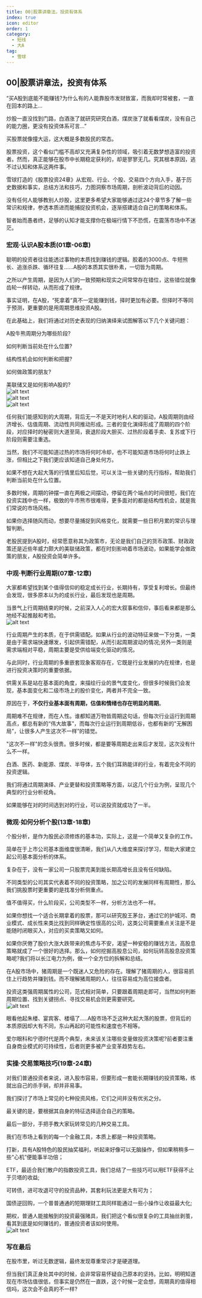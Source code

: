 ```yaml
---  
title: 00|股票讲章法，投资有体系  
index: true  
icon: editor  
order: 1  
category:  
  - 短线  
  - 大A  
tag:  
  - 雪球  
---  
```

  
## 00|股票讲章法，投资有体系  
  
“买A股到底能不能赚钱?为什么有的人能靠股市发财致富，而我却时常被套，一直在回本的路上…  
  
炒股一直没找到门路，白酒涨了就研究研究白酒，煤炭涨了就看看煤炭，没有自己的能力圈，更没有投资体系可言…”  
  
买股票就像撞大运，这大概是多数股民的常态。  
  
股票投资，这个看似门槛不高却又充满复杂性的领域，吸引着无数梦想造富的投资者。然而，真正能够在股市中长期稳定获利的，却是寥寥无几。究其根本原因，逃不过认知和体系这两件事。  
  
雪球打造的《股票投资24章》从宏观、行业、个股、交易四个方向入手，基于历史数据和事实，总结方法和技巧，力图洞察市场周期，剖析波动背后的动因。  
  
没有任何人能够教别人炒股，这里更多希望大家能够通过这24个章节多了解一些常识和规律，参透本质进而能捕捉投资机会，逐渐搭建适合自己的策略和体系。  
  
智者始而愚者终，足够的认知才能支撑你在极端行情下不恐慌，在震荡市场中不迷茫。  
  
### 宏观·认识A股本质(01章-06章)  
  
聪明的投资者往往能透过事物的本质找到赚钱的逻辑。胶着的3000点、牛短熊长、追涨杀跌、循环往复......A股的本质其实很朴素，一切皆为周期。  
  
之所以产生周期，是因为人们的一致预期和现实之间常常存在错位，这些错位就像齿轮一样转动，从而形成了规律。  
  
事实证明，在A股，“死拿着“真不一定能赚到钱，择时更加有必要。但择时不等同于预测，更重要的是用周期思维投资A股。  
  
在此基础上，我们将通过对历史表现的归纳演绎来试图解答以下几个关键问题：  
  
A股牛熊周期分为哪些阶段?  
  
如何判断当前处在什么位置?  
  
结构性机会如何判断和把握?  
  
如何做政策的朋友?  
  
美联储又是如何影响A股的?  
![alt text](image.png)  
![alt text](image-1.png)  
![alt text](image-2.png)  
  
任何我们能感知到的大周期，背后无一不是天时地利人和的驱动，A股周期则由经济增长、估值周期、流动性共同推动形成。三者的变化演绎形成了周期的四个阶段，对应择时的秘密则大道至简，衰退阶段大胆买、过热阶段着手卖、复苏或下行阶段则需要注重选。  
  
当然，我们不可能知道过热的市场将何时冷却，也不可能知道市场将何时止跌上涨，但相比之下我们更应该知道自己身处何方。  
  
如果不想在大起大落的行情里后知后觉，可以关注一些关键的先行指标，帮助我们判断当前处在什么位置。  
  
多数时候，周期的钟摆一直在两极之间摆动，停留在两个端点的时间很短，我们在投资实践中也一样，极致的牛市熊市很难得，更多面对的都是结构性机会，就是我们常说的市场风格。  
  
如果你选择随风而动，想要尽量捕捉到风格变化，就需要一些日积月累的常识与理智判断。  
  
老股民提到A股时，经常愿意称其为政策市，无论是我们自己的货币政策、财政政策还是近些年威力颇大的美联储政策，都在时刻影响着市场波动，如果能学会做政策的朋友，A股投资会简单许多。  
  
### 中观·判断行业周期(07章-12章)  
  
大家都希望找到某个值得信仰的稳定成长行业，长期持有，享受复利增长。但最终会发现，很多原本以为的成长行业，最后发现也是周期。  
  
当景气上行周期结束的时候，之前深入人心的宏大叙事和信仰，事后看来都是那么地经不起推敲和考验。  
![alt text](image-3.png)  
  
行业周期产生的本质，在于供需错配。如果从行业的波动特征来做一下分类，一类是由于需求端快速爆发，引起供需错配，从而引起周期波动的情况;另外一类则是需求端相对平稳，周期主要是受供给端变化驱动的情况。  
  
与此同时，行业周期的多重嵌套现象客观存在，它既是行业发展的内在规律，也是进行投资决策时的重要依据。  
  
供需关系是站在基本面的角度，来描绘行业的景气度变化，但很多时候我们会发现，基本面变化和二级市场上的股价变化，两者并不完全一致。  
  
原因在于，**不仅行业基本面有周期，估值和情绪也存在明显的周期**。  
  
周期难不在规律，而在人性。谁都知道万物皆周期这句话，但每次行业运行到周期高点，都总有新的“伟大故事”，而每次行业运行到周期低谷，也都有新的"无解困局”，让很多人产生这次不一样”的错觉。  
  
"这次不一样"的念头很贵。很多时候，都是要等周期走出来后才发现，这次没有什么不一样。  
  
白酒、医药、新能源、煤炭、半导体，五个我们耳熟能详的行业，有着完全不同的投资逻辑。  
  
我们将通过周期演绎、产业更替和投资策略等方面，以这几个行业为例，呈现几个典型的行业分析视角。  
  
如果能够在对的时间选到对的行业，可以说投资就成功了一半。  
  
### 微观·如何分析个股(13章-18章)  
  
个股分析，是作为股民必须修炼的基本功，实际上，这是一个简单又复杂的工作。  
  
简单在于上市公司基本面维度很清晰，我们从八大维度来探讨学习，帮助大家建立起公司基本面分析的体系。  
  
复杂在于，没有一家公司一只股票完美到能长期高增长且没有任何缺陷。  
  
不同类型的公司其实代表着不同的投资策略，加之公司的发展同样有周期性，那么我们挑股票时更重要的是找准分析侧重点。  
  
值不值得买，什么阶段买，公司类型不一样，分析方法也不一样。  
  
如果你想找一个适合长期拿着的股票，那可以研究股王茅台，通过它的护城河、商业模式、成长性来类比找到同样确定性很高的公司，这类公司需要重点关注是不是能随时闭眼买入，对应的买卖策略又如何。  
  
如果你厌倦了股价大涨大跌带来的焦虑与不安，渴望一种安稳的赚钱方法，高股息策略就成了一个很好的选择。那么，如何挖掘高股息公司，如何玩转高股息投资策略呢?我们将以长江电力为例，做一个全方位的拆解和总结。  
  
在A股市场中，猪周期是一个既迷人又危险的存在。理解了猪周期的人，很容易抓住上行趋势并赚到钱。而不理解猪周期的人，往往容易成为高位接盘者。  
  
投资这类强周期属性的公司，范式相对简单，只要跟着周期走即可，当然如何判断周期位置、找到关键拐点、寻找交易机会则更需要研究。  
![alt text](image-4.png)  
  
眼看他起朱楼、宴宾客、楼塌了.....A股市场不乏这种大起大落的股票，但背后的本质原因却大有不同，东山再起的可能性和速度也不相等。  
  
爱尔眼科和宁德时代是两个典型，未来该关注哪些变量做投资决策呢?前者要注重自身商业模式的可持续性，后者则更多被产业变革趋势左右。  
  
### 实操·交易策略技巧(19章-24章)  
  
对我们普通投资者来说，进入股市容易，但要形成一套能长期赚钱的投资策略，练就出自己的杀手锏，却并非易事。  
  
我们探讨了市场上常见的七种投资风格，它们之间并没有优劣之分。  
  
最关键的是，要根据其自身的特征选择适合自己的策略。  
  
最后一部分，手把手教大家玩转常见的几种交易工具。  
  
我们在市场上看到的每一个金融工具，本质上都是一种投资策略。  
  
打新，具有A股特色的股民抽奖福利，听起来好像可以无脑操作，但如果稍稍多一些“心机”便能事半功倍；  
  
ETF，最适合我们散户的指数投资工具，我们总结了一些技巧可以用ETF获得不止于贝塔的收益;  
  
可转债，进可攻退可守的投资品种，其套利玩法更是大有可为；  
  
国债逆回购，一个普普通通的短期理财工具同样能通过一些小操作让收益最大化;  
  
期权，普通人能接触到的投资最强赌具，我们把这个看似很复杂的工具抽丝剥茧，看其到底是如何赚钱的，普通投资者该如何使用。  
![alt text](image-5.png)  
  
### 写在最后  
  
在股市里，听过无数逻辑，最终发现尊重常识才是硬道理。  
  
但当我们真正身处其中的时候，会非常容易怀疑自己原本的坚持。比如，明明知道现在市场估值很低，但事实是仍然在一直跌，这个时候一定会想，周期真的值得相信吗，这次会不会真的不一样?  
